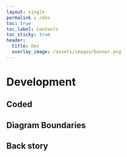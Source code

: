 ```yaml
---
layout: single
permalink : /dev
toc: true
toc_label: Contents
toc_sticky: true
header:
  title: Dev
  overlay_image: /assets/images/banner.png
---
```


# Development


## Coded

<div id="via_code"></div>
<script>

var dg = {
            layoutOptions: {
                // "elk.algorithm":"stress",
                "elk.layered.priority.straightness":100,
                "elk.layered.nodePlacement.favorStraightEdges":1,
                "elk.layered.nodePlacement.bk.edgeStraightening":"IMPROVE_STRAIGHTNESS"
            },
            children:[],
            edges:[]
        };

for ( var i = 0; i < 16; i++ )
    dg.children.push( {id:"N"+i, label:"", northPorts:["N"], southPorts:["S"], eastPorts:["E"], westPorts:["W"]})

for ( var j = 0; j < 4; j++ ) {
    var h = j * 4;
    for ( i = 0; i < 3; i++ ) {
        dg.edges.push( ["N"+(h+i)+".E", "N"+(h+i+1)+".W"] )
    }

    if ( j < 3 ) {
        for ( i = 0; i < 4; i++ ) {
            var v = h + i;
            dg.edges.push( { route:["N"+(v)+".S", "N"+(v+4)+".N"],
                             layoutOptions: {
                                 "elk.layered.priority.straightness":100,
                                 "elk.layered.nodePlacement.favorStraightEdges":1,
                                 "elk.layered.nodePlacement.bk.edgeStraightening":"IMPROVE_STRAIGHTNESS"
                             }
                           } )
        }
    }

}

hdelk.layout( dg, "via_code" );

</script>

## Diagram Boundaries

<div id="dev"></div>

<div id="dev_input"></div>

<div id="dev_preprocessed"></div>

<div id="dev_elk"></div>


<script type="text/javascript">

    var graph = {
        id:"",
        highlight:0,
        children:[
            { id:"ExtIn", port:1, highlight:0 },
            { id:"C2_OR",
              type:"C2_Type",
                inPorts:[ "In", { id:"InOut", label:"LA" } ], outPorts:[ "Output" ],
                children:[
                    { id:"PS_8", constant:1 },
                    { id:"PS_16", constant:1 },
                    { id:"GC1",
                      highlight:0,
                      type:"GCT",
                      inPorts:[ "In", "Out" ] },
                    { id:"GC2", type:"GC2 Type Type Type", parameters:["InSpec", "OutSpec"], ports:[ "In", "Out" ] },
                    { id:"Little", label:"", ports:[ "In", "Out" ] },
                    { id:"Direct", label:"", northPorts:[ "North1", "North2" ], southPorts:[ "South1", "South2" ],
                                             eastPorts:[ "East1", "East2" ], westPorts:[ "West1", "West2" ] },
                    { id:"Portly1", highlight:1, type:"-lots-", inPorts:[ "Start1", "Middle1", "End1" ], outPorts:[ "Start2", "Middle2", "End2" ] },
                    { id:"Portly2", highlight:1, type:"-lots-", inPorts:[ "Start1", "Middle1", "End1" ], outPorts:[ "Start2", "Middle2", "End2" ] }
                ],
                edges:[
                    {route:["C2_OR.In", "GC1.In"], label:"Link", bus:1, highlight:0 },
                    { sources:["GC1.Out"],
                      targets:["GC2.In"],
                      labels:[ "EL1", "EL2" ], highlight:3 },
                    ["PS_8", "GC2.InSpec" ],
                    ["PS_16", "GC2.OutSpec" ],
                    ["GC2.Out", "C2_OR.Output", "Out Now"],
                    ["Portly2.End1", "Portly1.End2", "end" ],
                    ["Portly1.Middle2", "Portly2.Middle1", "middle", 1 ],
                    ["Portly1.Start2", "Portly2.Start1", "start" ],
                ]
            },
            { id:"ExtOut", port:1 },
        ],
        edges:[
            ["ExtIn","C2_OR.In", "Input"],
            ["C2_OR.Output","ExtOut"],
        ]
    }

    hdelk.layout( graph, "dev" );
</script>

## Back story

<div id="diagram"></div>

<script>
    var dg = {
        id: "main",
        color:"#F7F7F7",
        children: [
            { id: "input", port:1 },
            { id: "node_one", inPorts: ["in"], outPorts:[{id:"p1",label:"Loop"},"p2"] },
            { id: "n2", label: "n_2", type:"output", ports: ["p1", "p2", {id:"p3",label:"Long Label"},"p4"] },
            { id: "n3", type:"pipe",  ports: ["p1","p2", "p3"] },
            { id: "n4", type:"pipeA", ports: ["p1","p2"]  },
            { id: "n5", type:"pipeB", ports: ["p1","p2","p3"]  },
            { id: "n6", type:"pipeC", ports: ["p1","p2","p3","p4"]  },
            { id: "n7",
                highlight:1,
                inPorts:["pIn"], outPorts: ["p1","p2"],
                children: [
                    { id: "pIn", highlight:1, label:"", port:1, inPorts: ["pIn"], outPorts:["Valid","Ready"] },
                    { id: "c1", highlight:5, type:"compA", inPorts: ["Valid", "Ready"], outPorts:[{id:"p1",label:"Loop"},"p2","p3"] },
                    { id: "c2", highlight:3, type:"compB", ports: ["p1","p2","p3"] },
                    { id: "c3", highlight:4, type:"compC", ports: ["p1","p2","p3","p4"] },
                    { id: "c4", highlight:2, type:"compD", ports: ["p1","p2"] }
                ],
                edges: [
                    { sources:["c1.p2"], targets:["c2.p1"], bus:1, highlight:5 },
                    { source:"n7.p1", target:"c1.p1" },
                    { route:[ "c2.p2", "c4.p1" ], bus:1, highlight:3 },
                    { route:[ "c4.p2", "n7.p2" ], bus:1, highlight:2 },
                    { route:["c1.p3","c3.p3"], highlight:5  },
                    { route:[ "c3.p4", "c2.p3" ], bus:1, highlight:4 },
                    { route:[ "c3.p1", "c3.p2"], highlight:4 },
                    [ "pIn.Valid", "c1.Valid"],
                    [ "c1.Ready", "pIn.Ready" ],
                    [ "n7.pIn", "pIn.pIn"]
                ]
            }
        ],
        edges: [
            ["input","node_one.in"],
            {source:"node_one.p1", target:"n2.p1", bus:1 },
            {source:"node_one.p2", target:"n3.p1" },
            ["n3.p2", "n4.p1" ],
            ["n4.p2", "n5.p1" ],
            {source:"n5.p2", target:"n6.p1" },
            {source:"n5.p3", target:"n6.p3", bus:1 },
            {route:["n6.p2", "n2.p2" ]},
            {route:["n6.p4", "n2.p4" ], bus:1},
            ["n3.p2", "n7.p1" ],
            ["n7.p2", "n2.p3"],
            ["n3.p3", "n7.pIn" ]
        ]
    }

    hdelk.layout( dg, "diagram" );
</script>


<div id="HDElk_diagram"></div>

<script type="text/javascript">

    const HDElk_graph = {
        id: "HDElk FLOW",
        label: "",
        children: [
            { id: "diagram", highlight:2, type:"JSON" },
            { id: "HDElk", highlight:1, inPorts: [ "layout()" ], outPorts:[{ id:"svg", label:" " }  ],
                children: [
                    { id: "transform()", type:"JavaScript" },
                    { id: "Elk.js", type:"Library" },
                    { id: "diagram()", type:"JavaScript" },
                    { id: "SVG.js", type:"Library" },
                ],
                edges:[
                    ["HDElk.layout()", "transform()" ],
                    ["transform()", "Elk.js" ],
                    ["Elk.js", "diagram()" ],
                    ["diagram()", "SVG.js" ],
                    ["SVG.js", "HDElk.svg" ],
                ]
            },
            { id: "webpage", highlight:4, type:"HTML", ports: [ "div" ] }
        ],
        edges: [ ["diagram","HDElk.layout()"], ["HDElk.svg","webpage.div"] ]
    }

    hdelk.layout( HDElk_graph, "HDElk_diagram" );
</script>
<div id="title_diagram"></div>

<script>
    var title_graph = {
        color: "#555",
        children: [
            { id: "in", port: 1, highlight:1 },
            { id: "one", color: "#999", ports: ["in", "out"] },
            { id: "two", color: "#999", ports: ["in", "out"] },
            { id: "three", color: "#999", ports: ["in", "out"] },
            { id: "four", label:"", inPorts:["in"], outPorts:["out"],
              color: "#666",
              children:[
                {id:"Child1", highlight:2, ports:["in", "outA", "outB"]},
                {id:"Child2A", highlight:3, ports:["in", "out"]},
                {id:"Child2B", highlight:5, ports:["in", "out"]},
                {id:"Child3", highlight:4, ports:["inA", "inB", "out"]}
               ],
              edges:[
                [ "four.in", "Child1.in" ],
                [ "Child1.outA", "Child2A.in" ],
                [ "Child1.outB", "Child2B.in" ],
                [ "Child2A.out", "Child3.inA" ],
                [ "Child2B.out", "Child3.inB" ],
                [ "Child3.out", "four.out" ]
              ] },
            { id: "five", color: "#999", ports: ["in", "out"] },
            { id: "six", color: "#999", ports: ["in", "out"] },
            { id: "seven", color: "#999", ports: ["in", "out"] },
            { id: "out", port: 1, highlight:1 }
        ],
        edges: [
            ["in","one.in"],
            {route:["one.out","two.in"]},
            {route:["two.out","three.in"]},
            {route:["three.out","four.in"] },
            {route:["four.out","five.in"] },
            {route:["five.out","six.in"] },
            {route:["six.out","seven.in"] },
            {route:["seven.out","out"] }
        ]
    }

    hdelk.layout( title_graph, "title_diagram" );


</script>

